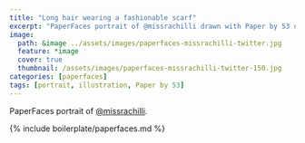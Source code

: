 ```yaml
---
title: "Long hair wearing a fashionable scarf"
excerpt: "PaperFaces portrait of @missrachilli drawn with Paper by 53 on an iPad."
image: 
  path: &image ../assets/images/paperfaces-missrachilli-twitter.jpg 
  feature: *image
  cover: true
  thumbnail: /assets/images/paperfaces-missrachilli-twitter-150.jpg
categories: [paperfaces]
tags: [portrait, illustration, Paper by 53]
---
```


PaperFaces portrait of [@missrachilli](https://twitter.com/missrachilli).

{% include boilerplate/paperfaces.md %}
